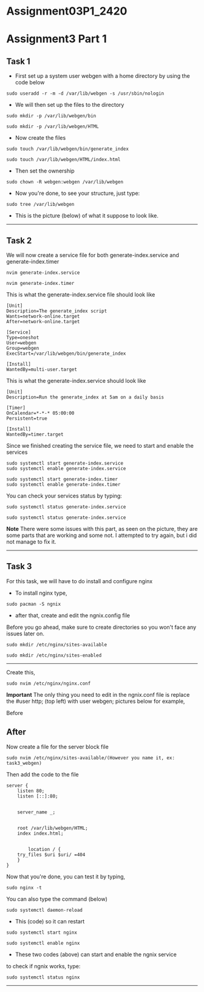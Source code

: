 # Assignment03P1_2420

# Assignment3 Part 1


## Task 1

- First set up a system user webgen with a home directory by using the code below
```
sudo useradd -r -m -d /var/lib/webgen -s /usr/sbin/nologin
```

- We will then set up the files to the directory
```
sudo mkdir -p /var/lib/webgen/bin
```
```
sudo mkdir -p /var/lib/webgen/HTML
```
- Now create the files 
```
sudo touch /var/lib/webgen/bin/generate_index
```
```
sudo touch /var/lib/webgen/HTML/index.html
```
- Then set the ownership
```
sudo chown -R webgen:webgen /var/lib/webgen
```
- Now you're done, to see your structure, just type:
```
sudo tree /var/lib/webgen
```
- This is the picture (below) of what it suppose to look like.
----
## Task 2

We will now create a service file for both generate-index.service and generate-index.timer
```
nvim generate-index.service
```
```
nvim generate-index.timer
```
This is what the generate-index.service file should look like
```
[Unit]
Description=The generate_index script 
Wants=network-online.target
After=network-online.target

[Service]
Type=oneshot
User=webgen
Group=webgen
ExecStart=/var/lib/webgen/bin/generate_index

[Install]
WantedBy=multi-user.target
```
This is what the generate-index.service should look like
```
[Unit]
Description=Run the generate_index at 5am on a daily basis

[Timer]
OnCalendar=*-*-* 05:00:00
Persistent=true

[Install]
WantedBy=timer.target
```
Since we finished creating the service file, we need to start and enable the services
```
sudo systemctl start generate-index.service
sudo systemctl enable generate-index.service

sudo systemctl start generate-index.timer
sudo systemctl enable generate-index.timer
```
You can check your services status by typing:
```
sudo systemctl status generate-index.service
```
```
sudo systemctl status generate-index.service
```
**Note** There were some issues with this part, as seen on the picture, they are some parts that are working and some not. I attempted to try again, but i did not manage to fix it.

----
## Task 3

For this task, we will have to do install and configure nginx
- To install nginx type, 
```
sudo pacman -S ngnix
```
- after that, create and edit the ngnix.config file

Before you go ahead, make sure to create directories so you won't face any issues later on.
```
sudo mkdir /etc/nginx/sites-available
```
```
sudo mkdir /etc/nginx/sites-enabled
```
----
Create this,
```
sudo nvim /etc/nginx/nginx.conf
```
**Important** The only thing you need to edit in the ngnix.conf file is replace the #user http; (top left) with user webgen; pictures below for example,

Before

After
----

Now create a file for the server block file
```
sudo nvim /etc/nginx/sites-available/(However you name it, ex: task3_webgen)
```
Then add the code to the file 
```
server {
    listen 80;
    listen [::]:80;


    server_name _;


    root /var/lib/webgen/HTML;
    index index.html;


    	location / {
	try_files $uri $uri/ =404
    }
}
```
Now that you're done, you can test it by typing,
```
sudo nginx -t
```
You can also type the command (below)
```
sudo systemctl daemon-reload
```
- This (code) so it can restart
```
sudo systemctl start nginx
```
```
sudo systemctl enable nginx
```
- These two codes (above) can start and enable the ngnix service

to check if ngnix works, type:
```
sudo systemctl status nginx
```
----



